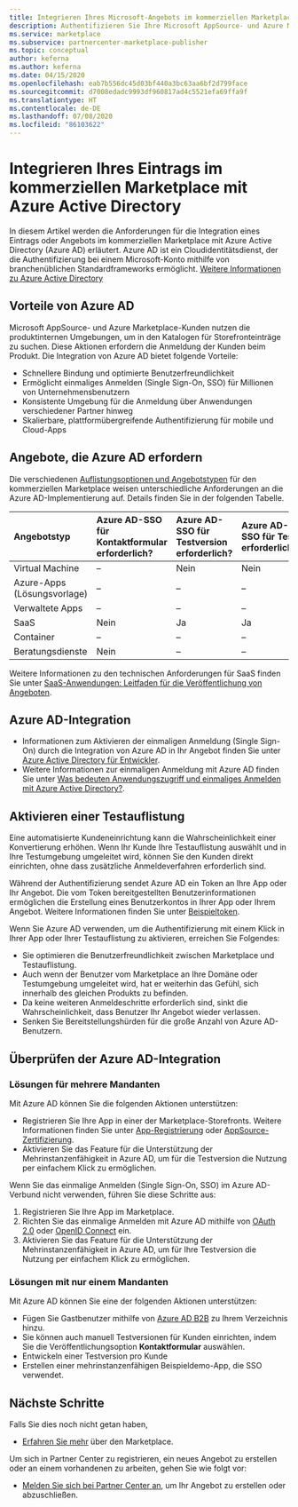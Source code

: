 ```yaml
---
title: Integrieren Ihres Microsoft-Angebots im kommerziellen Marketplace mit Azure Active Directory
description: Authentifizieren Sie Ihre Microsoft AppSource- und Azure Marketplace-Angebote mithilfe von Azure Active Directory.
ms.service: marketplace
ms.subservice: partnercenter-marketplace-publisher
ms.topic: conceptual
author: keferna
ms.author: keferna
ms.date: 04/15/2020
ms.openlocfilehash: eab7b556dc45d03bf440a3bc63aa6bf2d799face
ms.sourcegitcommit: d7008edadc9993df960817ad4c5521efa69ffa9f
ms.translationtype: HT
ms.contentlocale: de-DE
ms.lasthandoff: 07/08/2020
ms.locfileid: "86103622"
---
```

# <a name="integrate-your-commercial-marketplace-listing-with-azure-active-directory"></a>Integrieren Ihres Eintrags im kommerziellen Marketplace mit Azure Active Directory

 In diesem Artikel werden die Anforderungen für die Integration eines Eintrags oder Angebots im kommerziellen Marketplace mit Azure Active Directory (Azure AD) erläutert. Azure AD ist ein Cloudidentitätsdienst, der die Authentifizierung bei einem Microsoft-Konto mithilfe von branchenüblichen Standardframeworks ermöglicht. [Weitere Informationen zu Azure Active Directory](https://azure.microsoft.com/services/active-directory)

## <a name="azure-ad-benefits"></a>Vorteile von Azure AD

Microsoft AppSource- und Azure Marketplace-Kunden nutzen die produktinternen Umgebungen, um in den Katalogen für Storefronteinträge zu suchen. Diese Aktionen erfordern die Anmeldung der Kunden beim Produkt. Die Integration von Azure AD bietet folgende Vorteile:

- Schnellere Bindung und optimierte Benutzerfreundlichkeit
- Ermöglicht einmaliges Anmelden (Single Sign-On, SSO) für Millionen von Unternehmensbenutzern
- Konsistente Umgebung für die Anmeldung über Anwendungen verschiedener Partner hinweg
- Skalierbare, plattformübergreifende Authentifizierung für mobile und Cloud-Apps

## <a name="offers-that-require-azure-ad"></a>Angebote, die Azure AD erfordern

Die verschiedenen [Auflistungsoptionen und Angebotstypen](determine-your-listing-type.md) für den kommerziellen Marketplace weisen unterschiedliche Anforderungen an die Azure AD-Implementierung auf. Details finden Sie in der folgenden Tabelle.

| Angebotstyp    | Azure AD-SSO für Kontaktformular erforderlich?  | Azure AD-SSO für Testversion erforderlich? | Azure AD-SSO für Test erforderlich?  | Azure AD-SSO für Transaktion erforderlich? |
| :------------------- | :-------------------|:-------------------|:-------------------|:-------------------|
| Virtual Machine | – | Nein | Nein | Nein |
| Azure-Apps (Lösungsvorlage)  | – | – | – | – |
| Verwaltete Apps  | – | – | – | Nein |
| SaaS  | Nein | Ja | Ja | Ja |
| Container  | – | – | – | Nein |
| Beratungsdienste  | Nein | – | – | – |

Weitere Informationen zu den technischen Anforderungen für SaaS finden Sie unter [SaaS-Anwendungen: Leitfaden für die Veröffentlichung von Angeboten](marketplace-saas-applications-technical-publishing-guide.md).

## <a name="azure-ad-integration"></a>Azure AD-Integration

- Informationen zum Aktivieren der einmaligen Anmeldung (Single Sign-On) durch die Integration von Azure AD in Ihr Angebot finden Sie unter [Azure Active Directory für Entwickler](../active-directory/develop/index.yml).
- Weitere Informationen zur einmaligen Anmeldung mit Azure AD finden Sie unter [Was bedeuten Anwendungszugriff und einmaliges Anmelden mit Azure Active Directory?](../active-directory/manage-apps/what-is-single-sign-on.md).

## <a name="enable-a-trial-listing"></a>Aktivieren einer Testauflistung

Eine automatisierte Kundeneinrichtung kann die Wahrscheinlichkeit einer Konvertierung erhöhen. Wenn Ihr Kunde Ihre Testauflistung auswählt und in Ihre Testumgebung umgeleitet wird, können Sie den Kunden direkt einrichten, ohne dass zusätzliche Anmeldeverfahren erforderlich sind.

Während der Authentifizierung sendet Azure AD ein Token an Ihre App oder Ihr Angebot. Die vom Token bereitgestellten Benutzerinformationen ermöglichen die Erstellung eines Benutzerkontos in Ihrer App oder Ihrem Angebot. Weitere Informationen finden Sie unter [Beispieltoken](../active-directory/develop/id-tokens.md).

Wenn Sie Azure AD verwenden, um die Authentifizierung mit einem Klick in Ihrer App oder Ihrer Testauflistung zu aktivieren, erreichen Sie Folgendes:

- Sie optimieren die Benutzerfreundlichkeit zwischen Marketplace und Testauflistung.
- Auch wenn der Benutzer vom Marketplace an Ihre Domäne oder Testumgebung umgeleitet wird, hat er weiterhin das Gefühl, sich innerhalb des gleichen Produkts zu befinden.
- Da keine weiteren Anmeldeschritte erforderlich sind, sinkt die Wahrscheinlichkeit, dass Benutzer Ihr Angebot wieder verlassen.
- Senken Sie Bereitstellungshürden für die große Anzahl von Azure AD-Benutzern.

## <a name="verify-azure-ad-integration"></a>Überprüfen der Azure AD-Integration

### <a name="multitenant-solutions"></a>Lösungen für mehrere Mandanten

Mit Azure AD können Sie die folgenden Aktionen unterstützen:

- Registrieren Sie Ihre App in einer der Marketplace-Storefronts. Weitere Informationen finden Sie unter [App-Registrierung](../active-directory/develop/quickstart-register-app.md) oder [AppSource-Zertifizierung](../active-directory/azuread-dev/howto-get-appsource-certified.md).
- Aktivieren Sie das Feature für die Unterstützung der Mehrinstanzenfähigkeit in Azure AD, um für die Testversion die Nutzung per einfachem Klick zu ermöglichen.

Wenn Sie das einmalige Anmelden (Single Sign-On, SSO) im Azure AD-Verbund nicht verwenden, führen Sie diese Schritte aus:

1. Registrieren Sie Ihre App im Marketplace.
1. Richten Sie das einmalige Anmelden mit Azure AD mithilfe von [OAuth 2.0](../active-directory/azuread-dev/v1-protocols-oauth-code.md) oder [OpenID Connect](../active-directory/azuread-dev/v1-protocols-openid-connect-code.md) ein.
1. Aktivieren Sie das Feature für die Unterstützung der Mehrinstanzenfähigkeit in Azure AD, um für Ihre Testversion die Nutzung per einfachem Klick zu ermöglichen.

### <a name="single-tenant-solutions"></a>Lösungen mit nur einem Mandanten

Mit Azure AD können Sie eine der folgenden Aktionen unterstützen:

- Fügen Sie Gastbenutzer mithilfe von [Azure AD B2B](../active-directory/b2b/what-is-b2b.md) zu Ihrem Verzeichnis hinzu.
- Sie können auch manuell Testversionen für Kunden einrichten, indem Sie die Veröffentlichungsoption **Kontaktformular** auswählen.
- Entwickeln einer Testversion pro Kunde
- Erstellen einer mehrinstanzenfähigen Beispieldemo-App, die SSO verwendet.

## <a name="next-steps"></a>Nächste Schritte

Falls Sie dies noch nicht getan haben, 

- [Erfahren Sie mehr](https://azuremarketplace.microsoft.com/sell) über den Marketplace.

Um sich in Partner Center zu registrieren, ein neues Angebot zu erstellen oder an einem vorhandenen zu arbeiten, gehen Sie wie folgt vor:

- [Melden Sie sich bei Partner Center an](https://partner.microsoft.com/dashboard/account/v3/enrollment/introduction/partnership), um Ihr Angebot zu erstellen oder abzuschließen.
